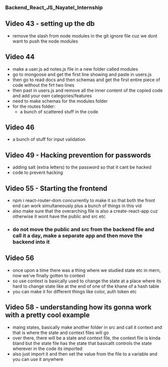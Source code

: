 ### Backend_React_JS_Nayatel_Internship

## Video 43 - setting up the db
* remove the slash from node modules in the git ignore file cuz we dont want to push the node modules

## Video 44
* make a user.js ad notes.js file in a new folder called modules
* go to mongoose and get the first line showing and paste in users.js
* then go to read docs and then schemas and get the first entire piece of code without the firt two lines
* then past in users.js and remove all the inner content of the copied code and add your own categories/features
* need to make schemas for the modules folder
* for the routes folder:
    * a bunch of scattered stuff in the code

## Video 46
* a bunch of stuff for input validation

## Video 49 - Hacking prevention for passwords
* adding salt (extra letters) to the password so that it cant be hacked
* code to prevent hacking

## Video 55 - Starting the frontend
* npm i react-router-dom concurrently to make it so that both the front end can work simultaneously plus a bunch of things in this vid
* also make sure that the overarching file is also a create-react-app cuz otherwise it wont have the public and src etc
* ### do not move the public and src from the backend file and call it a day, make a separate app and then move the backend into it

## Video 56
* once upon a time there was a thing where we studied state etc in mern, now we've finally gotten to context
* so use context is basically used to change the state at a place where its hard to change state like at the end of one of the khane of a hash table
* you can make it for different things like color, auth token etc

## Video 58 - understanding how its gonna work with a pretty cool example
* maing states, basically make another folder in src and call it context and that is where the state and context files will go
* over there, there will be a state and context file, the context file is kinda bland but the state file has the state that basicallt controls the state wherever in the code its imported
* also just import it and then set the value from the file to a variable and you can use it anywhere
